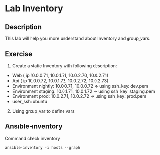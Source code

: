 # Lab Inventory

## Description
This lab will help you more understand about Inventory and group\_vars. 

## Exercise

1. Create a static Inventory with following description:
  - Web ( ip 10.0.0.71, 10.0.1.71, 10.0.2.70, 10.0.2.71)
  - Api ( ip 10.0.0.72, 10.0.1.72, 10.0.2.72, 10.0.2.73)
  - Environment nightly: 10.0.0.71, 10.0.0.72 => using ssh\_key: dev.pem
  - Environment staging: 10.0.1.71, 10.0.1.72 => using ssh\_key: staging.pem
  - Environment prod: 10.0.2.71, 10.0.2.72 => using ssh\_key: prod.pem
  - user\_ssh: ubuntu

2. Using group\_var to define vars 

## Ansible-inventory

Command check inventory

```
ansible-inventory -i hosts --graph
```

